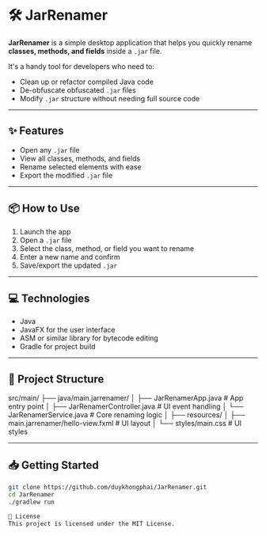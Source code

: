 # 🛠️ JarRenamer

**JarRenamer** is a simple desktop application that helps you quickly rename **classes, methods, and fields** inside a `.jar` file.

It's a handy tool for developers who need to:
- Clean up or refactor compiled Java code
- De-obfuscate obfuscated `.jar` files
- Modify `.jar` structure without needing full source code

---

## ✨ Features

- Open any `.jar` file
- View all classes, methods, and fields
- Rename selected elements with ease
- Export the modified `.jar` file

---

## 📦 How to Use

1. Launch the app
2. Open a `.jar` file
3. Select the class, method, or field you want to rename
4. Enter a new name and confirm
5. Save/export the updated `.jar`

---

## 💻 Technologies

- Java
- JavaFX for the user interface
- ASM or similar library for bytecode editing
- Gradle for project build

---

## 🔧 Project Structure

src/main/ 
├── java/main.jarrenamer/ │ 
  ├── JarRenamerApp.java # App entry point │ 
  ├── JarRenamerController.java # UI event handling │ 
  └── JarRenamerService.java # Core renaming logic │
├── resources/ │ 
  ├── main.jarrenamer/hello-view.fxml # UI layout │ 
  └── styles/main.css # UI styles

  
---

## 📥 Getting Started

```bash
git clone https://github.com/duykhongphai/JarRenamer.git
cd JarRenamer
./gradlew run

📄 License
This project is licensed under the MIT License.
